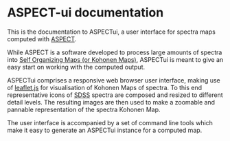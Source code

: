 # ASPECT-ui documentation

This is the documentation to ASPECTui, a user interface for spectra maps computed with [ASPECT](http://www.tls-tautenburg.de/TLS/fileadmin/forschung/meus/ASPECT/ASPECT.html).

While ASPECT is a software developed to process large amounts of spectra into [Self Organizing Maps (or Kohonen Maps)](https://en.wikipedia.org/wiki/Self-organizing_map), ASPECTui is meant to give an easy start on working with the computed output.

ASPECTui comprises a responsive web browser user interface, making use of [leaflet.js](http://leafletjs.com/) for visualisation of Kohonen Maps of spectra. To this end representative icons of [SDSS](http://sdss3.org/) spectra are composed and resized to different detail levels. The resulting images are then used to make a zoomable and pannable representation of the spectra Kohonen Map.

The user interface is accompanied by a set of command line tools which make it easy to generate an ASPECTui instance for a computed map.
